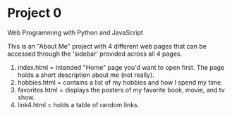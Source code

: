 # Project 0

Web Programming with Python and JavaScript

This is an "About Me" project with 4 different web pages that can be accessed through the 'sidebar' provided
across all 4 pages. 

1. index.html =  Intended "Home" page you'd want to open first. The page holds a short description about me (not really).
2. hobbies.html = contains a list of my hobbies and how I spend my time.
3. favorites.html = displays the posters of my favorite book, movie, and tv show.
4. link4.html = holds a table of random links.